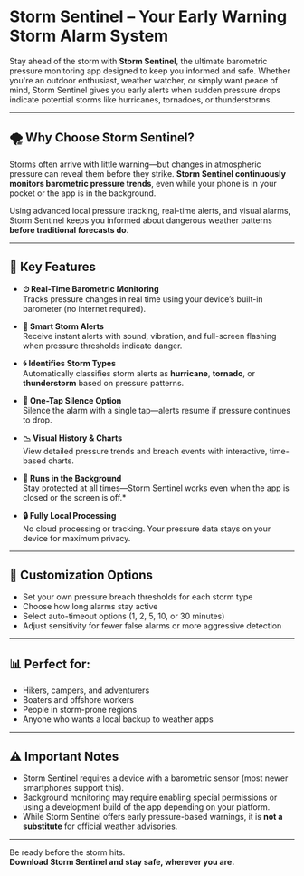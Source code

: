 # Storm Sentinel – Your Early Warning Storm Alarm System

Stay ahead of the storm with **Storm Sentinel**, the ultimate barometric pressure monitoring app designed to keep you informed and safe. Whether you're an outdoor enthusiast, weather watcher, or simply want peace of mind, Storm Sentinel gives you early alerts when sudden pressure drops indicate potential storms like hurricanes, tornadoes, or thunderstorms.

---

## 🌪 Why Choose Storm Sentinel?

Storms often arrive with little warning—but changes in atmospheric pressure can reveal them before they strike. **Storm Sentinel continuously monitors barometric pressure trends**, even while your phone is in your pocket or the app is in the background.

Using advanced local pressure tracking, real-time alerts, and visual alarms, Storm Sentinel keeps you informed about dangerous weather patterns **before traditional forecasts do**.

---

## 🔔 Key Features

- **⏱ Real-Time Barometric Monitoring**  
  Tracks pressure changes in real time using your device’s built-in barometer (no internet required).

- **🚨 Smart Storm Alerts**  
  Receive instant alerts with sound, vibration, and full-screen flashing when pressure thresholds indicate danger.

- **🌀 Identifies Storm Types**  
  Automatically classifies storm alerts as **hurricane**, **tornado**, or **thunderstorm** based on pressure patterns.

- **🔕 One-Tap Silence Option**  
  Silence the alarm with a single tap—alerts resume if pressure continues to drop.

- **📉 Visual History & Charts**  
  View detailed pressure trends and breach events with interactive, time-based charts.

- **📲 Runs in the Background**  
  Stay protected at all times—Storm Sentinel works even when the app is closed or the screen is off.\*

- **🔒 Fully Local Processing**  
  No cloud processing or tracking. Your pressure data stays on your device for maximum privacy.

---

## 🔧 Customization Options

- Set your own pressure breach thresholds for each storm type  
- Choose how long alarms stay active  
- Select auto-timeout options (1, 2, 5, 10, or 30 minutes)  
- Adjust sensitivity for fewer false alarms or more aggressive detection

---

## 📊 Perfect for:

- Hikers, campers, and adventurers  
- Boaters and offshore workers  
- People in storm-prone regions  
- Anyone who wants a local backup to weather apps

---

## ⚠️ Important Notes

- Storm Sentinel requires a device with a barometric sensor (most newer smartphones support this).  
- Background monitoring may require enabling special permissions or using a development build of the app depending on your platform.  
- While Storm Sentinel offers early pressure-based warnings, it is **not a substitute** for official weather advisories.

---

Be ready before the storm hits.  
**Download Storm Sentinel and stay safe, wherever you are.**

